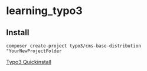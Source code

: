 # learning_typo3

## Install

`composer create-project typo3/cms-base-distribution "YourNewProjectFolder`

[Typo3 Quickinstall](https://docs.typo3.org/typo3cms/InstallationGuide/QuickInstall/Composer/Index.html)
